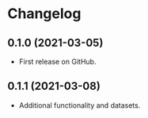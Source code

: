 # Changelog

## 0.1.0 (2021-03-05)

* First release on GitHub.

## 0.1.1 (2021-03-08)

* Additional functionality and datasets.
